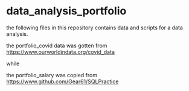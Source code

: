 # data_analysis_portfolio

the following files in this repository contains data and scripts for a data analysis.

the portfolio_covid data was gotten from https://www.ourworldindata.org/covid_data

while

the portfolio_salary was copied from https://www.github.com/Gear61/SQLPractice
